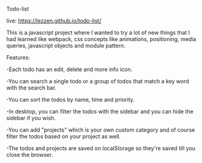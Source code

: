 Todo-list

live: https://lezzen.github.io/todo-list/


This is a javascript project where I wanted to try a lot of new things that I had learned like webpack, css concepts like animations, positioning, media queries, javascript objects and module pattern. 


Features:

-Each todo has an edit, delete and more info icon.

-You can search a single todo or a group of todos that match a key word with the search bar.

-You can sort the todos by name, time and priority.

-In desktop, you can filter the todos with the sidebar and you can hide the sidebar if you wish.

-You can add "projects" which is your own custom category and of course filter the todos based on your project as well.

-The todos and projects are saved on localStorage so they're saved till you close the browser.
